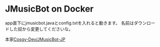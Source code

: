 # JMusicBot on Docker
app直下にjmusicbot.javaとconfig.txtを入れると動きます。
名前はダウンロードした奴から変更してくださいな。

本家[Cosgy-Dev/JMusicBot-JP](https://github.com/Cosgy-Dev/JMusicBot-JP)